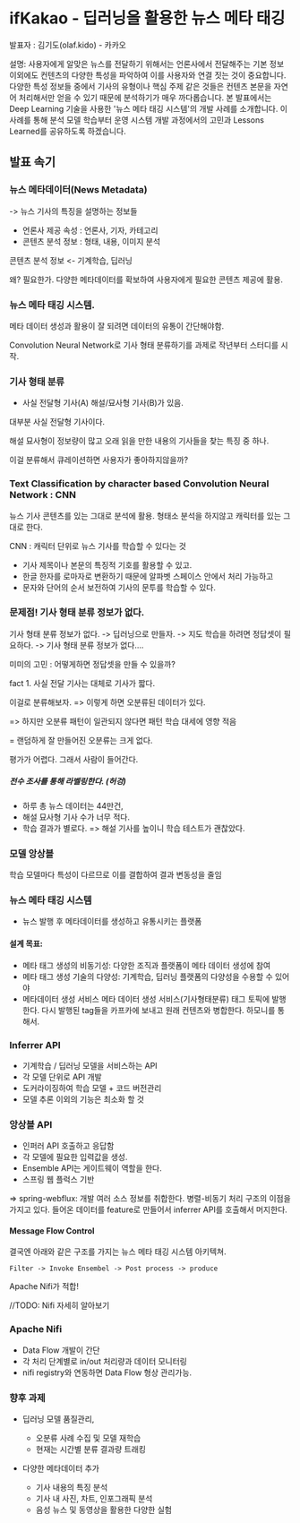 ifKakao - 딥러닝을 활용한 뉴스 메타 태깅
=================================

발표자 : 김기도(olaf.kido) - 카카오

설명: 사용자에게 알맞은 뉴스를 전달하기 위해서는 언론사에서 전달해주는 기본 정보 이외에도 컨텐츠의 다양한 특성을 파악하여 이를 사용자와 연결 짓는 것이 중요합니다. 다양한 특성 정보들 중에서 기사의 유형이나 핵심 주제 같은 것들은 컨텐츠 본문을 자연어 처리해서만 얻을 수 있기 때문에 분석하기가 매우 까다롭습니다. 본 발표에서는 Deep Learning 기술을 사용한 '뉴스 메타 태깅 시스템'의 개발 사례를 소개합니다. 이 사례를 통해 분석 모델 학습부터 운영 시스템 개발 과정에서의 고민과 Lessons Learned를 공유하도록 하겠습니다.

발표 속기
---------------------------------
### 뉴스 메타데이터(News Metadata)
-> 뉴스 기사의 특징을 설명하는 정보들
- 언론사 제공 속성 : 언론사, 기자, 카테고리
- 콘텐츠 분석 정보 : 형태, 내용, 이미지 분석

콘텐츠 분석 정보 <- 기계학습, 딥러닝

왜? 필요한가. 다양한 메타데이터를 확보하여 사용자에게 필요한 콘텐츠 제공에 활용.

### 뉴스 메타 태깅 시스템.
메타 데이터 생성과 활용이 잘 되려면 데이터의 유통이 간단해야함.

Convolution Neural Network로 기사 형태 분류하기를 과제로 작년부터 스터디를 시작.

### 기사 형태 분류
* 사실 전달형 기사(A)  해설/묘사형 기사(B)가 있음.

대부분 사실 전달형 기사이다.

해설 묘사형이 정보량이 많고 오래 읽을 만한 내용의 기사들을 찾는 특징 중 하나.

이걸 분류해서 큐레이션하면 사용자가 좋아하지않을까?

### Text Classification by character based Convolution Neural Network : CNN

뉴스 기사 콘텐츠를 있는 그대로 분석에 활용. 형태소 분석을 하지않고 캐릭터를 있는 그대로 한다.

CNN : 캐릭터 단위로 뉴스 기사를 학습할 수 있다는 것
- 기사 제목이나 본문의 특징적 기호를 활용할 수 있고.
- 한글 한자를 로마자로 변환하기 때문에 알파벳 스페이스 안에서 처리 가능하고
- 문자와 단어의 순서 보전하여 기사의 문투를 학습할 수 있다.

### 문제점! 기사 형태 분류 정보가 없다.

기사 형태 분류 정보가 없다. -> 딥러닝으로 만들자.  -> 지도 학습을 하려면 정답셋이 필요하다. -> 기사 형태 분류 정보가 없다....

미미의 고민 : 어떻게하면 정답셋을 만들 수 있을까?

fact 1. 사실 전달 기사는 대체로 기사가 짧다.

이걸로 분류해보자. => 이렇게 하면 오분류된 데이터가 있다.

=> 하지만 오분류 패턴이 일관되지 않다면 패턴 학습 대세에 영향 적음

= 랜덤하게 잘 만들어진 오분류는 크게 없다.

평가가 어렵다. 그래서 사람이 들어간다.

##### 전수 조사를 통해 라벨링한다. (허겅)

- 하루 총 뉴스 데이터는 44만건,
- 해설 묘사형 기사 수가 너무 적다.
- 학습 결과가 별로다.
=> 해설 기사를 높이니 학습 테스트가 괜찮았다.

### 모델 앙상블
학습 모델마다 특성이 다르므로 이를 결합하여 결과 변동성을 줄임

### 뉴스 메타 태깅 시스템
- 뉴스 발행 후 메타데이터를 생성하고 유통시키는 플랫폼

#### 설계 목표:
- 메타 태그 생성의 비동기성: 다양한 조직과 플랫폼이 메타 데이터 생성에 참여
- 메타 태그 생성 기술의 다양성: 기계학습, 딥러닝 플랫폼의 다양성을 수용할 수 있어야
- 메타데이터 생성 서비스 메타 데이터 생성 서비스(기사형태분류) 태그 토픽에 발행한다. 다시 발행된 tag들을 카프카에 보내고 원래 컨텐츠와 병합한다. 하모니를 통해서.


### Inferrer API
- 기계학습 / 딥러닝 모델을 서비스하는 API
- 각 모델 단위로 API 개발
- 도커라이징하여 학습 모델 + 코드 버전관리
- 모델 추론 이외의 기능은 최소화 할 것

### 앙상블 API
- 인퍼러 API 호출하고 응답함
- 각 모델에 필요한 입력값을 생성.
- Ensemble API는 게이트웨이 역할을 한다.
- 스프링 웹 플럭스 기반

=> spring-webflux: 개발 여러 소스 정보를 취합한다. 병렬-비동기 처리 구조의 이점을 가지고 있다. 들어온 데이터를 feature로 만들어서 inferrer API를 호출해서 머지한다.

#### Message Flow Control

결국엔 아래와 같은 구조를 가지는 뉴스 메타 태깅 시스템 아키텍쳐.

```
Filter -> Invoke Ensembel -> Post process -> produce
```

Apache Nifi가 적합!

//TODO: Nifi 자세히 알아보기

### Apache Nifi

- Data Flow 개발이 간단
- 각 처리 단계별로 in/out 처리량과 데이터 모니터링
- nifi registry와 연동하면 Data Flow 형상 관리가능.

### 향후 과제
- 딥러닝 모델 품질관리,
    - 오분류 사례 수집 및 모델 재학습
    - 현재는 시간별 분류 결과량 트래킹

- 다양한 메타데이터 추가
    - 기사 내용의 특징 분석
    - 기사 내 사진, 차트, 인포그래픽 분석
    - 음성 뉴스 및 동영상을 활용한 다양한 실험
